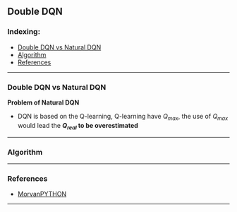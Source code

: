 ## Double DQN

### Indexing:
- [Double DQN vs Natural DQN](#Double-DQN-vs-Natural-DQN)
- [Algorithm](#Algorithm)
- [References](#References)

---
### Double DQN vs Natural DQN
**Problem of Natural DQN**
- DQN is based on the Q-learning, Q-learning have $Q_{max}$, the use of $Q_{max}$ would lead the **$Q_{real}$ to be overestimated**

---
### Algorithm




---
### References
- [MorvanPYTHON](https://morvanzhou.github.io/tutorials/machine-learning/reinforcement-learning/4-5-double_DQN/)
---

